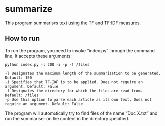 # summarize
This program summarises text using the TF and TF-IDF measures.

## How to run
To run the program, you need to invoke “index.py” through the command line. It accepts these arguments:

    python index.py -l 200 -i -p -f /files

    -l Designates the maximum length of the summarisation to be generated. Default: 150
    -i Specifies that TF-IDF is to be applied. Does not require an argument. Default: False
    -f Designates the directory for which the files are read from. Default: /files
    -p Use this option to parse each article as its own text. Does not require an argument. Default: False

The program will automatically try to find files of the name “Doc X.txt” and run the summariser on the
content in the directory specified.